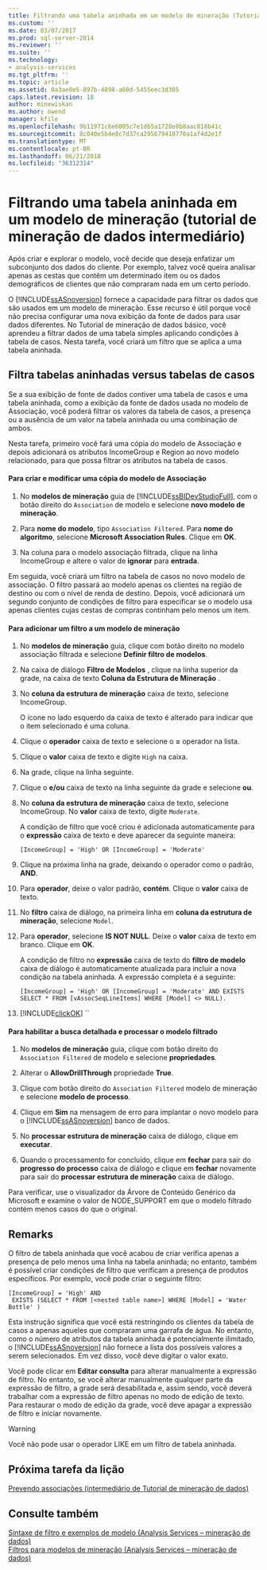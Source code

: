```yaml
---
title: Filtrando uma tabela aninhada em um modelo de mineração (Tutorial de mineração de dados intermediário) | Microsoft Docs
ms.custom: ''
ms.date: 03/07/2017
ms.prod: sql-server-2014
ms.reviewer: ''
ms.suite: ''
ms.technology:
- analysis-services
ms.tgt_pltfrm: ''
ms.topic: article
ms.assetid: 0a3ae0e5-897b-4898-a60d-5455eec3d305
caps.latest.revision: 18
author: minewiskan
ms.author: owend
manager: kfile
ms.openlocfilehash: 9b11971c6e6005c7e1d65a1728e8b8aac818b41c
ms.sourcegitcommit: 8c040e5b4e8c7d37ca295679410770a1af4d2e1f
ms.translationtype: MT
ms.contentlocale: pt-BR
ms.lasthandoff: 06/21/2018
ms.locfileid: "36312314"
---
```

# <a name="filtering-a-nested-table-in-a-mining-model-intermediate-data-mining-tutorial"></a>Filtrando uma tabela aninhada em um modelo de mineração (tutorial de mineração de dados intermediário)
  Após criar e explorar o modelo, você decide que deseja enfatizar um subconjunto dos dados do cliente. Por exemplo, talvez você queira analisar apenas as cestas que contêm um determinado item ou os dados demográficos de clientes que não compraram nada em um certo período.  
  
 O [!INCLUDE[ssASnoversion](../includes/ssasnoversion-md.md)] fornece a capacidade para filtrar os dados que são usados em um modelo de mineração. Esse recurso é útil porque você não precisa configurar uma nova exibição da fonte de dados para usar dados diferentes. No Tutorial de mineração de dados básico, você aprendeu a filtrar dados de uma tabela simples aplicando condições à tabela de casos. Nesta tarefa, você criará um filtro que se aplica a uma tabela aninhada.  
  
## <a name="filters-on-nested-vs-case-tables"></a>Filtra tabelas aninhadas versus tabelas de casos  
 Se a sua exibição de fonte de dados contiver uma tabela de casos e uma tabela aninhada, como a exibição da fonte de dados usada no modelo de Associação, você poderá filtrar os valores da tabela de casos, a presença ou a ausência de um valor na tabela aninhada ou uma combinação de ambos.  
  
 Nesta tarefa, primeiro você fará uma cópia do modelo de Associação e depois adicionará os atributos IncomeGroup e Region ao novo modelo relacionado, para que possa filtrar os atributos na tabela de casos.  
  
#### <a name="to-create-and-modify-a-copy-of-the-association-model"></a>Para criar e modificar uma cópia do modelo de Associação  
  
1.  No **modelos de mineração** guia de [!INCLUDE[ssBIDevStudioFull](../includes/ssbidevstudiofull-md.md)], com o botão direito do `Association` de modelo e selecione **novo modelo de mineração**.  
  
2.  Para **nome do modelo**, tipo `Association Filtered`. Para **nome do algoritmo**, selecione **Microsoft Association Rules**. Clique em **OK**.  
  
3.  Na coluna para o modelo associação filtrada, clique na linha IncomeGroup e altere o valor de **ignorar** para **entrada**.  
  
 Em seguida, você criará um filtro na tabela de casos no novo modelo de associação. O filtro passará ao modelo apenas os clientes na região de destino ou com o nível de renda de destino. Depois, você adicionará um segundo conjunto de condições de filtro para especificar se o modelo usa apenas clientes cujas cestas de compras continham pelo menos um item.  
  
#### <a name="to-add-a-filter-to-a-mining-model"></a>Para adicionar um filtro a um modelo de mineração  
  
1.  No **modelos de mineração** guia, clique com botão direito no modelo associação filtrada e selecione **Definir filtro de modelos**.  
  
2.  Na caixa de diálogo **Filtro de Modelos** , clique na linha superior da grade, na caixa de texto **Coluna da Estrutura de Mineração** .  
  
3.  No **coluna da estrutura de mineração** caixa de texto, selecione IncomeGroup.  
  
     O ícone no lado esquerdo da caixa de texto é alterado para indicar que o item selecionado é uma coluna.  
  
4.  Clique o **operador** caixa de texto e selecione o **=** operador na lista.  
  
5.  Clique o **valor** caixa de texto e digite `High` na caixa.  
  
6.  Na grade, clique na linha seguinte.  
  
7.  Clique o **e/ou** caixa de texto na linha seguinte da grade e selecione **ou**.  
  
8.  No **coluna da estrutura de mineração** caixa de texto, selecione IncomeGroup. No **valor** caixa de texto, digite `Moderate`.  
  
     A condição de filtro que você criou é adicionada automaticamente para o **expressão** caixa de texto e deve aparecer da seguinte maneira:  
  
     `[IncomeGroup] = 'High' OR [IncomeGroup] = 'Moderate'`  
  
9. Clique na próxima linha na grade, deixando o operador como o padrão, **AND**.  
  
10. Para **operador**, deixe o valor padrão, **contém**. Clique o **valor** caixa de texto.  
  
11. No **filtro** caixa de diálogo, na primeira linha em **coluna da estrutura de mineração**, selecione `Model`.  
  
12. Para **operador**, selecione **IS NOT NULL**. Deixe o **valor** caixa de texto em branco. Clique em **OK**.  
  
     A condição de filtro no **expressão** caixa de texto do **filtro de modelo** caixa de diálogo é automaticamente atualizada para incluir a nova condição na tabela aninhada. A expressão completa é a seguinte:  
  
     `[IncomeGroup] = 'High' OR [IncomeGroup] = 'Moderate' AND EXISTS SELECT * FROM [vAssocSeqLineItems] WHERE [Model] <> NULL).`  
  
13. [!INCLUDE[clickOK](../includes/clickok-md.md)] ``  
  
#### <a name="to-enable-drillthrough-and-to-process-the-filtered-model"></a>Para habilitar a busca detalhada e processar o modelo filtrado  
  
1.  No **modelos de mineração** guia, clique com botão direito do `Association Filtered` de modelo e selecione **propriedades**.  
  
2.  Alterar o **AllowDrillThrough** propriedade **True**.  
  
3.  Clique com botão direito do `Association Filtered` modelo de mineração e selecione **modelo de processo**.  
  
4.  Clique em **Sim** na mensagem de erro para implantar o novo modelo para o [!INCLUDE[ssASnoversion](../includes/ssasnoversion-md.md)] banco de dados.  
  
5.  No **processar estrutura de mineração** caixa de diálogo, clique em **executar**.  
  
6.  Quando o processamento for concluído, clique em **fechar** para sair do **progresso do processo** caixa de diálogo e clique em **fechar** novamente para sair do **processar estrutura de mineração**  caixa de diálogo.  
  
 Para verificar, use o visualizador da Árvore de Conteúdo Genérico da Microsoft e examine o valor de NODE_SUPPORT em que o modelo filtrado contém menos casos do que o original.  
  
## <a name="remarks"></a>Remarks  
 O filtro de tabela aninhada que você acabou de criar verifica apenas a presença de pelo menos uma linha na tabela aninhada; no entanto, também é possível criar condições de filtro que verificam a presença de produtos específicos.  Por exemplo, você pode criar o seguinte filtro:  
  
```  
[IncomeGroup] = 'High' AND  
 EXISTS (SELECT * FROM [<nested table name>] WHERE [Model] = 'Water Bottle' )   
```  
  
 Esta instrução significa que você está restringindo os clientes da tabela de casos a apenas aqueles que compraram uma garrafa de água. No entanto, como o número de atributos da tabela aninhada é potencialmente ilimitado, o [!INCLUDE[ssASnoversion](../includes/ssasnoversion-md.md)] não fornece a lista dos possíveis valores a serem selecionados. Em vez disso, você deve digitar o valor exato.  
  
 Você pode clicar em **Editar consulta** para alterar manualmente a expressão de filtro. No entanto, se você alterar manualmente qualquer parte da expressão de filtro, a grade será desabilitada e, assim sendo, você deverá trabalhar com a expressão de filtro apenas no modo de edição de texto. Para restaurar o modo de edição da grade, você deve apagar a expressão de filtro e iniciar novamente.  
  
> [!WARNING]  
>  Você não pode usar o operador LIKE em um filtro de tabela aninhada.  
  
## <a name="next-task-in-lesson"></a>Próxima tarefa da lição  
 [Prevendo associações &#40;intermediário de Tutorial de mineração de dados&#41;](../../2014/tutorials/predicting-associations-intermediate-data-mining-tutorial.md)  
  
## <a name="see-also"></a>Consulte também  
 [Sintaxe de filtro e exemplos de modelo &#40;Analysis Services – mineração de dados&#41;](../../2014/analysis-services/data-mining/model-filter-syntax-and-examples-analysis-services-data-mining.md)   
 [Filtros para modelos de mineração &#40;Analysis Services – mineração de dados&#41;](../../2014/analysis-services/data-mining/filters-for-mining-models-analysis-services-data-mining.md)  
  
  
